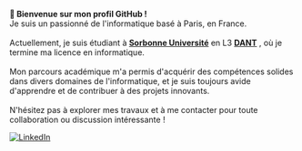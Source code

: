 <b>👋 Bienvenue sur mon profil GitHub ! </b>
<br>Je suis un passionné de l'informatique basé à Paris, en France. </br>
<br>Actuellement, je suis étudiant à <a href="https://www.sorbonne-universite.fr/"><strong>Sorbonne Université</strong></a> en L3 <a href="https://www.cfa-sciences.fr/fr/licence-informatique-l3-dant-developpeur-dapplications-nouvelles-technologies"><strong>DANT</strong></a> , où je termine ma licence en informatique.</br>
<br>Mon parcours académique m'a permis d'acquérir des compétences solides dans divers domaines de l'informatique, et je suis toujours avide d'apprendre et de contribuer à des projets innovants. </br>
<br>N'hésitez pas à explorer mes travaux et à me contacter pour toute collaboration ou discussion intéressante !</br>

<a href="https://www.linkedin.com/in/ali-el-boukili-396566272/" rel="nofollow">
<img alt="LinkedIn" src="https://camo.githubusercontent.com/df82f0703c1d3cb68d6237d485ae4eedfa5991a3bc4c7555f517b3c173532678/68747470733a2f2f696d672e736869656c64732e696f2f62616467652f4c696e6b6564496e2d2532333045373641382e7376673f267374796c653d666f722d7468652d6261646765266c6f676f3d4c696e6b6564496e266c6f676f436f6c6f723d7768697465" 
data-canonical-src="https://img.shields.io/badge/LinkedIn-%230E76A8.svg?&amp;style=for-the-badge&amp;logo=LinkedIn&amp;logoColor=white" style="max-width: 100%;"></a>
